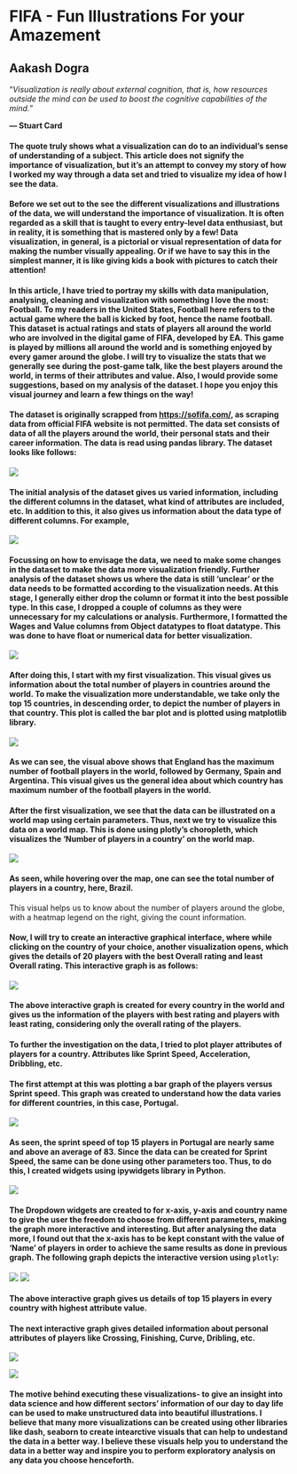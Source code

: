 # **FIFA - Fun Illustrations For your Amazement**
## **Aakash Dogra**

“*Visualization is really about external cognition, that is, how resources outside the mind can be used to boost the cognitive capabilities of the mind.*”

**— Stuart Card**

#### The quote truly shows what a visualization can do to an individual’s sense of understanding of a subject. This article does not signify the importance of visualization, but it’s an attempt to convey my story of how I worked my way through a data set and tried to visualize my idea of how I see the data.

#### Before we set out to the see the different visualizations and illustrations of the data, we will understand the importance of visualization. It is often regarded as a skill that is taught to every entry-level data enthusiast, but in reality, it is something that is mastered only by a few! Data visualization, in general, is a pictorial or visual representation of data for making the number visually appealing. Or if we have to say this in the simplest manner, it is like giving kids a book with pictures to catch their attention!

#### In this article, I have tried to portray my skills with data manipulation, analysing, cleaning and visualization with something I love the most: Football. To my readers in the United States, Football here refers to the actual game where the ball is kicked by foot, hence the name football. This dataset is actual ratings and stats of players all around the world who are involved in the digital game of FIFA, developed by EA. This game is played by millions all around the world and is something enjoyed by every gamer around the globe. I will try to visualize the stats that we generally see during the post-game talk, like the best players around the world, in terms of their attributes and value. Also, I would provide some suggestions, based on my analysis of the dataset. I hope you enjoy this visual journey and learn a few things on the way!

#### The dataset is originally scrapped from https://sofifa.com/, as scraping data from official FIFA website is not permitted. The data set consists of data of all the players around the world, their personal stats and their career information. The data is read using pandas library. The dataset looks like follows:

![](images/1.jpg)

#### The initial analysis of the dataset gives us varied information, including the different columns in the dataset, what kind of attributes are included, etc. In addition to this, it also gives us information about the data type of different columns. For example, 

![](images/2.jpg)

#### Focussing on how to envisage the data, we need to make some changes in the dataset to make the data more visualization friendly. Further analysis of the dataset shows us where the data is still ‘unclear’ or the data needs to be formatted according to the visualization needs. At this stage, I generally either drop the column or format it into the best possible type. In this case, I dropped a couple of columns as they were unnecessary for my calculations or analysis. Furthermore, I formatted the Wages and Value columns from Object datatypes to float datatype. This was done to have float or numerical data for better visualization. 

![](images/2.jpg)

#### After doing this, I start with my first visualization. This visual gives us information about the total number of players in countries around the world. To make the visualization more understandable, we take only the top 15 countries, in descending order, to depict the number of players in that country. This plot is called the bar plot and is plotted using matplotlib library.

![](images/3.jpg)

#### As we can see, the visual above shows that England has the maximum number of football players in the world, followed by Germany, Spain and Argentina. This visual gives us the general idea about which country has maximum number of the football players in the world.

#### After the first visualization, we see that the data can be illustrated on a world map using certain parameters. Thus, next we try to visualize this data on a world map. This is done using plotly’s choropleth, which visualizes the ‘Number of players in a country’ on the world map.

![](images/4.jpg)

#### As seen, while hovering over the map, one can see the total number of players in a country, here, Brazil.
This visual helps us to know about the number of players around the globe, with a heatmap legend on the right, giving the count information.

#### Now, I will try to create an interactive graphical interface, where while clicking on the country of your choice, another visualization opens, which gives the details of 20 players with the best Overall rating and least Overall rating. This interactive graph is as follows:

![](images/5.jpg)

#### The above interactive graph is created for every country in the world and gives us the information of the players with best rating and players with least rating, considering only the overall rating of the players.

#### To further the investigation on the data, I tried to plot player attributes of players for a country. Attributes like Sprint Speed, Acceleration, Dribbling, etc.

#### The first attempt at this was plotting a bar graph of the players versus Sprint speed. This graph was created to understand how the data varies for different countries, in this case, Portugal.

![](images/6.jpg)

#### As seen, the sprint speed of top 15 players in Portugal are nearly same and above an average of 83. Since the data can be created for Sprint Speed, the same can be done using other parameters too. Thus, to do this, I created widgets using ipywidgets library in Python.

![](images/7.jpg)

#### The Dropdown widgets are created to for x-axis, y-axis and country name to give the user the freedom to choose from different parameters, making the graph more interactive and interesting. But after analysing the data more, I found out that the x-axis has to be kept constant with the value of ‘Name’ of players in order to achieve the same results as done in previous graph. The following graph depicts the interactive version using `plotly`: 

![](images/8.jpg)
![](images/9.jpg)

#### The above interactive graph gives us details of top 15 players in every country with highest attribute value.
 
#### The next interactive graph gives detailed information about personal attributes of players like Crossing, Finishing, Curve, Dribling, etc.

![](images/10.jpg)

![](images/11.jpg)

#### The motive behind executing these visualizations- to give an insight into data science and how different sectors’ information of our day to day life can be used to make unstructured data into beautiful illustrations. I believe that many more visualizations can be created using other libraries like dash, seaborn to create intearctive visuals that can help to undestand the data in a better way. I believe these visuals help you to understand the data in a better way and inspire you to perform exploratory analysis on any data you choose henceforth.
